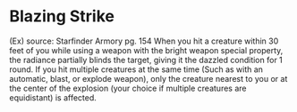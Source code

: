 # Blazing Strike 
(Ex)
source: Starfinder Armory pg. 154
When you hit a creature within 30 feet of you while using a weapon with the bright weapon special property, the radiance partially blinds the target, giving it the dazzled condition for 1 round. If you hit multiple creatures at the same time 
(Such as with an automatic, blast, or explode weapon), only the creature nearest to you or at the center of the explosion (your choice if multiple creatures are equidistant) is affected.

